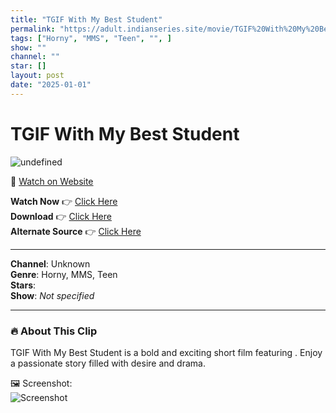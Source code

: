 ```yaml
---
title: "TGIF With My Best Student"
permalink: "https://adult.indianseries.site/movie/TGIF%20With%20My%20Best%20Student"
tags: ["Horny", "MMS", "Teen", "", ]
show: ""
channel: ""
star: []
layout: post
date: "2025-01-01"
---
```


# TGIF With My Best Student

![undefined](https://desisins.com/wp-content/uploads/2024/08/TGIF-With-My-Student-MMS-DesiSins.com_.jpg)

🔗 [Watch on Website](https://adult.indianseries.site/movie/TGIF%20With%20My%20Best%20Student)

**Watch Now** 👉 [Click Here](https://adult.indianseries.site/movie/TGIF%20With%20My%20Best%20Student)  
**Download** 👉 [Click Here](https://adult.indianseries.site/movie/TGIF%20With%20My%20Best%20Student)  
**Alternate Source** 👉 [Click Here](https://adult.indianseries.site/movie/TGIF%20With%20My%20Best%20Student)

---

**Channel**: Unknown  
**Genre**: Horny, MMS, Teen  
**Stars**:   
**Show**: *Not specified*

---

### 🔥 About This Clip

TGIF With My Best Student is a bold and exciting short film featuring . Enjoy a passionate story filled with desire and drama.
 
🖼️ Screenshot:  
![Screenshot](https://desisins.com/wp-content/uploads/2024/08/TGIF-With-My-Student-MMS-DesiSins.com_.jpg)
